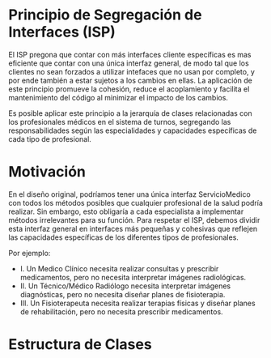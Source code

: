 # Principio de Segregación de Interfaces (ISP) 
El ISP pregona que contar con más interfaces cliente específicas es mas eficiente que contar con una única interfaz general, de modo tal que los clientes no sean forzados a utilizar intefaces que no usan por completo, y por ende también a estar sujetos a los cambios en ellas. La aplicación de este principio promueve la cohesión, reduce el acoplamiento y facilita el mantenimiento del código al minimizar el impacto de los cambios.

Es posible aplicar este principio a la jerarquía de clases relacionadas con los profesionales médicos en el sistema de turnos, segregando las responsabilidades según las especialidades y capacidades específicas de cada tipo de profesional.
 
# Motivación 

En el diseño original, podríamos tener una única interfaz ServicioMedico con todos los métodos posibles que cualquier profesional de la salud podría realizar. Sin embargo, esto obligaría a cada especialista a implementar métodos irrelevantes para su función. Para respetar el ISP, debemos dividir esta interfaz general en interfaces más pequeñas y cohesivas que reflejen las capacidades específicas de los diferentes tipos de profesionales.

Por ejemplo:
 + I. Un Medico Clínico necesita realizar consultas y prescribir medicamentos, pero no necesita interpretar imágenes radiológicas.
+ II. Un Técnico/Médico Radiólogo necesita interpretar imágenes diagnósticas, pero no necesita diseñar planes de fisioterapia.
+ III. Un Fisioterapeuta necesita realizar terapias físicas y diseñar planes de rehabilitación, pero no necesita prescribir medicamentos.
  
# Estructura de Clases 
